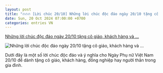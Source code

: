 ```yaml
---
layout: post
title: "🔥🔥🔥 [Lời chúc 20/10] Những lời chúc độc đáo ngày 20/10 tặng cô giáo, khách hàng và ..."
date: Sun, 20 Oct 2024 07:00:00 +0700
categories: entries VN
---
```

[Những lời chúc độc đáo ngày 20/10 tặng cô giáo, khách hàng và ...](https://truyenhinhnghean.vn/doi-song-xa-hoi/202410/nhung-loi-chuc-doc-dao-ngay-2010-tang-co-giao-khach-hang-va-nguoi-than-a4e36d9/)

![Những lời chúc độc đáo ngày 20/10 tặng cô giáo, khách hàng và ...](https://truyenhinhnghean.vn/file/4028eaa46735a26101673a4df345003c/102024/2024-10-19_175328_20241019175424.jpg)

Dưới đây là một số lời chúc độc đáo và ý nghĩa cho Ngày Phụ nữ Việt Nam 20/10 để dành tặng cô giáo, khách hàng, đồng nghiệp hay người thân trong gia đình.


